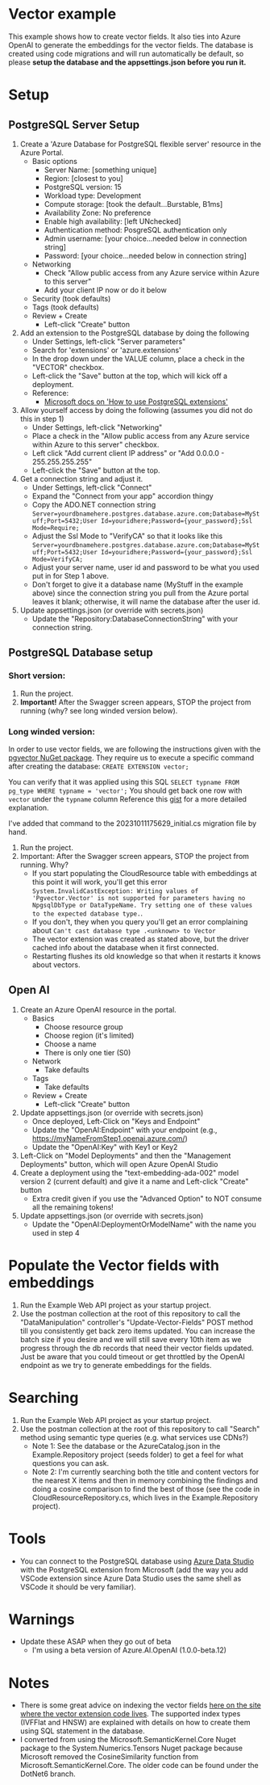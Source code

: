 # Vector example
This example shows how to create vector fields.  It also ties into Azure OpenAI to generate the embeddings for the vector fields.
The database is created using code migrations and will run automatically be default, so please **setup the database and 
the appsettings.json before you run it.**

# Setup
## PostgreSQL Server Setup
1. Create a 'Azure Database for PostgreSQL flexible server' resource in the Azure Portal.
   - Basic options
      - Server Name: [something unique]
      - Region: [closest to you]
      - PostgreSQL version: 15
      - Workload type: Development
      - Compute storage: [took the default...Burstable, B1ms]
      - Availability Zone: No preference
      - Enable high availability: [left UNchecked]
      - Authentication method: PosgreSQL authentication only
      - Admin username: [your choice...needed below in connection string]
      - Password: [your choice...needed below in connection string]
   - Networking
      - Check "Allow public access from any Azure service within Azure to this server"
      - Add your client IP now or do it below
   - Security (took defaults)
   - Tags (took defaults)
   - Review + Create
      - Left-click "Create" button
2. Add an extension to the PostgreSQL database by doing the following
   - Under Settings, left-click "Server parameters"
   - Search for 'extensions' or 'azure.extensions'
   - In the drop down under the VALUE column, place a check in the "VECTOR" checkbox.
   - Left-click the "Save" button at the top, which will kick off a deployment.
   - Reference:
	 - [Microsoft docs on 'How to use PostgreSQL extensions'](https://learn.microsoft.com/en-us/azure/postgresql/flexible-server/concepts-extensions#how-to-use-postgresql-extensions)
3. Allow yourself access by doing the following (assumes you did not do this in step 1)
   - Under Settings, left-click "Networking"
   - Place a check in the "Allow public access from any Azure service within Azure to this server" checkbox.
   - Left click "Add current client IP address" or "Add 0.0.0.0 - 255.255.255.255" 
   - Left-click the "Save" button at the top.
4. Get a connection string and adjust it.
   - Under Settings, left-click "Connect"
   - Expand the "Connect from your app" accordion thingy
   - Copy the ADO.NET connection string ```Server=yourdbnamehere.postgres.database.azure.com;Database=MyStuff;Port=5432;User Id=youridhere;Password={your_password};Ssl Mode=Require;```
   - Adjust the Ssl Mode to "VerifyCA" so that it looks like this 
     ```Server=yourdbnamehere.postgres.database.azure.com;Database=MyStuff;Port=5432;User Id=youridhere;Password={your_password};Ssl Mode=VerifyCA;```
   - Adjust your server name, user id and password to be what you used put in for Step 1 above.
   - Don't forget to give it a database name (MyStuff in the example above) since the connection string you pull from the Azure portal leaves it blank; otherwise, it will name the database after the user id.
5. Update appsettings.json (or override with secrets.json)
   - Update the "Repository:DatabaseConnectionString" with your connection string.
 
## PostgreSQL Database setup
### Short version:
1. Run the project.
2. **Important!** After the Swagger screen appears, STOP the project from running (why? see long winded version below).

### Long winded version:
In order to use vector fields, we are following the instructions given with the 
[pgvector NuGet package](https://github.com/pgvector/pgvector-dotnet#entity-framework-core).
They require us to execute a specific command after creating the database:
```CREATE EXTENSION vector;```

You can verify that it was applied using this SQL
```SELECT typname FROM pg_type WHERE typname = 'vector';```
You should get back one row with ```vector``` under the ```typname``` column
Reference this [gist](https://gist.github.com/sageTimNewton/f20583ff1f0cf0af648bc0a0a91c0083) for a more detailed explanation.

I've added that command to the 20231011175629_initial.cs migration file by hand.

1. Run the project.
2. Important: After the Swagger screen appears, STOP the project from running. Why? 
   - If you start populating the CloudResource table with embeddings at this point it will work, you'll get this error ```System.InvalidCastException: Writing values of 'Pgvector.Vector' is not supported for parameters having no NpgsqlDbType or DataTypeName. Try setting one of these values to the expected database type.```.  
   - If you don't, they when you query you'll get an error complaining about ```Can't cast database type .<unknown> to Vector```  
   - The vector extension was created as stated above, but the driver cached info about the database when it first connected.  
   - Restarting flushes its old knowledge so that when it restarts it knows about vectors.

## Open AI
1. Create an Azure OpenAI resource in the portal.
   - Basics
       - Choose resource group
       - Choose region (it's limited)
       - Choose a name
       - There is only one tier (S0)
   - Network
      - Take defaults 
   - Tags
      - Take defaults 
   - Review + Create
      - Left-click "Create" button
2. Update appsettings.json (or override with secrets.json)
   - Once deployed, Left-Click on "Keys and Endpoint" 
   - Update the "OpenAI:Endpoint" with your endpoint (e.g., https://myNameFromStep1.openai.azure.com/) 
   - Update the "OpenAI:Key" with Key1 or Key2
3. Left-Click on "Model Deployments" and then the "Management Deployments" button, which will open Azure OpenAI Studio
4. Create a deployment using the "text-embedding-ada-002" model version 2 (current default) and give it a name and Left-click "Create" button
   - Extra credit given if you use the "Advanced Option" to NOT consume all the remaining tokens!
5. Update appsettings.json (or override with secrets.json)
   - Update the "OpenAI:DeploymentOrModelName" with the name you used in step 4

# Populate the Vector fields with embeddings
1. Run the Example Web API project as your startup project.
2. Use the postman collection at the root of this repository to call the "DataManipulation" controller's "Update-Vector-Fields" POST method 
   till you consistently get back zero items updated.  You can increase the batch size if you desire and we will still save every 10th item 
   as we progress through the db records that need their vector fields updated.  Just be aware that you could timeout or get throttled by
   the OpenAI endpoint as we try to generate embeddings for the fields.

# Searching
1. Run the Example Web API project as your startup project.
2. Use the postman collection at the root of this repository to call "Search" method using semantic type queries (e.g. what services use CDNs?)
   - Note 1: See the database or the AzureCatalog.json in the Example.Repository project (seeds folder) to get a feel for what questions you can ask.
   - Note 2: I'm currently searching both the title and content vectors for the nearest X items and then in memory combining the findings and
             doing a cosine comparison to find the best of those (see the code in CloudResourceRepository.cs, which lives in the Example.Repository project).

# Tools
- You can connect to the PostgreSQL database using [Azure Data Studio](https://learn.microsoft.com/en-us/sql/azure-data-studio/download-azure-data-studio?view=sql-server-ver16&tabs=redhat-install%2Credhat-uninstall) 
  with the PostgreSQL extension from Microsoft (add the way you add VSCode extension since Azure Data Studio uses the same shell as VSCode it should be very familiar).

# Warnings
- Update these ASAP when they go out of beta
   - I'm using a beta version of Azure.AI.OpenAI (1.0.0-beta.12)
  
# Notes
- There is some great advice on indexing the vector fields [here on the site where the vector extension code lives](https://github.com/pgvector/pgvector#indexing).
  The supported index types (IVFFlat and HNSW) are explained with details on how to create them using SQL statement in the database.
- I converted from using the Microsoft.SemanticKernel.Core Nuget package to the System.Numerics.Tensors Nuget package because Microsoft removed the CosineSimilarity 
  function from Microsoft.SemanticKernel.Core. The older code can be found under the DotNet6 branch.

